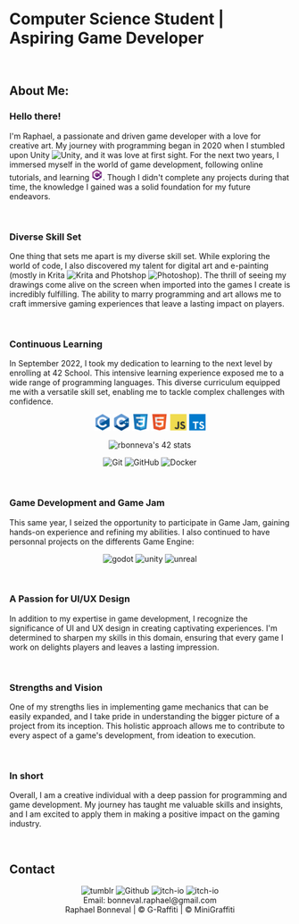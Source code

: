 <h1> Computer Science Student | Aspiring Game Developer</h1>
<br>
<h2> About Me:</h2>
<h3> Hello there! </h3>
<p>I'm Raphael, a passionate and driven game developer with a love for creative art. My journey with programming began in 2020 when I stumbled upon Unity <img alt="Unity" height="20px" src="https://upload.wikimedia.org/wikipedia/commons/thumb/c/c4/Unity_2021.svg/2560px-Unity_2021.svg.png#gh-light-mode-only">, and it was love at first sight. For the next two years, I immersed myself in the world of game development, following online tutorials, and learning <img alt="C#" width="20px" src="https://raw.githubusercontent.com/devicons/devicon/master/icons/csharp/csharp-original.svg">. Though I didn't complete any projects during that time, the knowledge I gained was a solid foundation for my future endeavors.</p>
<br>
<h3> Diverse Skill Set </h3>
<p>One thing that sets me apart is my diverse skill set. While exploring the world of code, I also discovered my talent for digital art and e-painting (mostly in Krita <img alt="Krita" width="20px" src="https://upload.wikimedia.org/wikipedia/commons/6/63/Krita_Application_Logo.svg"> and Photshop <img alt="Photoshop" width="20px" src="https://upload.wikimedia.org/wikipedia/commons/a/af/Adobe_Photoshop_CC_icon.svg">). The thrill of seeing my drawings come alive on the screen when imported into the games I create is incredibly fulfilling. The ability to marry programming and art allows me to craft immersive gaming experiences that leave a lasting impact on players.</p>
<br>
<h3> Continuous Learning </h3>
<p>In September 2022, I took my dedication to learning to the next level by enrolling at 42 School. This intensive learning experience exposed me to a wide range of programming languages. This diverse curriculum equipped me with a versatile skill set, enabling me to tackle complex challenges with confidence.</p>
<p align="center">
    <img alt="C" width="30px" src="https://raw.githubusercontent.com/devicons/devicon/master/icons/c/c-original.svg">
    <img alt="C++" width="30px" src="https://raw.githubusercontent.com/devicons/devicon/master/icons/cplusplus/cplusplus-original.svg">
    <img alt="CSS" width="30px" src="https://raw.githubusercontent.com/devicons/devicon/master/icons/css3/css3-original.svg">
    <img alt="HTML" width="30px" src="https://raw.githubusercontent.com/devicons/devicon/master/icons/html5/html5-original.svg">
    <img alt="JavaScript" width="30px" src="https://raw.githubusercontent.com/devicons/devicon/master/icons/javascript/javascript-original.svg">
    <img alt="TypeScript" width="30px" src="https://raw.githubusercontent.com/devicons/devicon/master/icons/typescript/typescript-original.svg">
</p>
<p align="center">
    <img src="https://badge42.vercel.app/api/v2/cll59ld8m006108mjv2vh4x5g/stats?cursusId=21&coalitionId=302" alt="rbonneva's 42 stats">
</p>
<p align="center">
    <img alt="Git" width="30px" src="https://cdn.jsdelivr.net/gh/devicons/devicon/icons/git/git-original.svg">
    <img alt="GitHub" width="30px" src="https://www.svgrepo.com/show/512317/github-142.svg">
    <img alt="Docker" width="30px" src="https://www.svgrepo.com/show/452192/docker.svg">
</p>
<br>
<h3> Game Development and Game Jam </h3>
<p>This same year, I seized the opportunity to participate in Game Jam, gaining hands-on experience and refining my abilities. I also continued to have personnal projects on the differents Game Engine:</p>
<p align="center">
    <img alt="godot" width="30px" src="https://www.svgrepo.com/show/330527/godotengine.svg">
    <img alt="unity" width="30px" src="https://www.svgrepo.com/show/473818/unity.svg">
    <img alt="unreal" width="30px" src="https://www.svgrepo.com/show/394536/unreal-engine.svg">
</p>
<p>
<br>
<h3>A Passion for UI/UX Design</h3>
<p>In addition to my expertise in game development, I recognize the significance of UI and UX design in creating captivating experiences. I'm determined to sharpen my skills in this domain, ensuring that every game I work on delights players and leaves a lasting impression.</p>
<br>
<h3>Strengths and Vision</h3>
<p>One of my strengths lies in implementing game mechanics that can be easily expanded, and I take pride in understanding the bigger picture of a project from its inception. This holistic approach allows me to contribute to every aspect of a game's development, from ideation to execution.</p>
<br>
<h3>In short</h3>
<p>Overall, I am a creative individual with a deep passion for programming and game development. My journey has taught me valuable skills and insights, and I am excited to apply them in making a positive impact on the gaming industry.</p>
<br>
<h2> Contact </h2>
<p align="center">
    <a src="https://www.tumblr.com/minigraffiti"> <img alt="tumblr" width="30px" src="https://www.svgrepo.com/show/66655/tumblr-logo.svg"> </a>
    <a src="https://github.com/G-Raffiti"> <img alt="Github" width="30px" src="https://www.svgrepo.com/show/512317/github-142.svg"> </a>
    <a src="https://g-raffiti.itch.io"> <img alt="itch-io" width="30px" src="https://www.svgrepo.com/show/341939/itch-io.svg"> </a>
    <a src="https://www.codingame.com/profile/5b7a1686fc62a088f91e803f79c9a3128456225"> <img alt="itch-io" width="50px" src="https://www.svgrepo.com/show/330199/codingame.svg"> </a>
    <br>
    Email: bonneval.raphael@gmail.com <br>
    Raphael Bonneval | &copy; G-Raffiti | &copy; MiniGraffiti <br>
</p>
